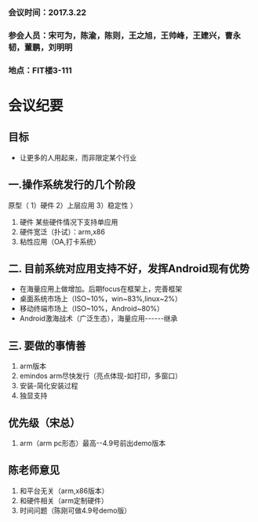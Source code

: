 ### 会议时间：2017.3.22
### 参会人员：宋可为，陈渝，陈则，王之旭，王帅峰，王建兴，曹永韧，董鹏，刘明明
### 地点：FIT楼3-111

# 会议纪要

## 目标
 - 让更多的人用起来，而非限定某个行业

## 一.操作系统发行的几个阶段
原型（ 1）硬件 2）上层应用 3）稳定性 ）
1. 硬件 某些硬件情况下支持单应用
2. 硬件宽泛（扑试）：arm,x86
3. 粘性应用（OA,打卡系统） 
## 二. 目前系统对应用支持不好，发挥Android现有优势
- 在海量应用上做增加。后期focus在框架上，完善框架
- 桌面系统市场上（ISO~10%，win~83%,linux~2%） 
- 移动终端市场上（ISO~10%，Android~80%）
- Android激海战术（广泛生态），海量应用------继承
## 三. 要做的事情善
1. arm版本
2. emindos arm尽快发行（亮点体现-如打印，多窗口）
3. 安装-简化安装过程
4. 独显支持

## 优先级（宋总）
1. arm（arm pc形态）最高--4.9号前出demo版本

## 陈老师意见
1. 和平台无关（arm,x86版本）
2. 和硬件相关（arm定制硬件）
3. 时间问题（陈刚可做4.9号demo版）

